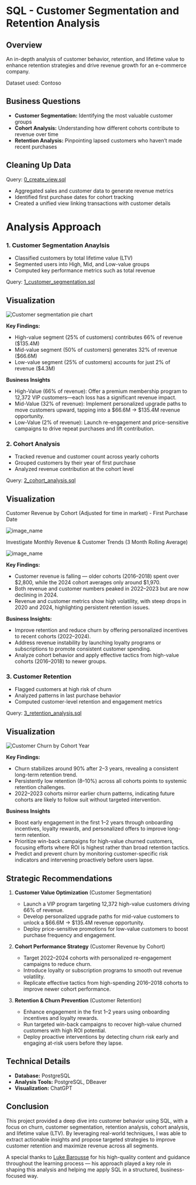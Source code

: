  # SQL - Customer Segmentation and Retention Analysis

 ## Overview
An in-depth analysis of customer behavior, retention, and lifetime value to enhance retention strategies and drive revenue growth for an e-commerce company.

Dataset used: Contoso

## Business Questions

* **Customer Segmentation:** Identifying the most valuable customer groups
* **Cohort Analysis:** Understanding how different cohorts contribute to revenue over time
* **Retention Analysis:** Pinpointing lapsed customers who haven’t made recent purchases

## Cleaning Up Data

 Query: [0_create_view.sql](1_customer_segmentation.sql)

- Aggregated sales and customer data to generate revenue metrics
- Identified first purchase dates for cohort tracking
- Created a unified view linking transactions with customer details

 # Analysis Approach

 ### 1. Customer Segmentation Anaylsis

- Classified customers by total lifetime value (LTV)
- Segmented users into High, Mid, and Low-value groups
- Computed key performance metrics such as total revenue


 Query: [1_customer_segmentation.sql](1_customer_segmentation.sql)

 ## Visualization ##

 ![Customer segmentation pie chart](images/6.3_customer_segementation.png)

 **Key Findings:**

* High-value segment (25% of customers) contributes 66% of revenue (\$135.4M)
* Mid-value segment (50% of customers) generates 32% of revenue (\$66.6M)
* Low-value segment (25% of customers) accounts for just 2% of revenue (\$4.3M)


 **Business Insights**
- High-Value (66% of revenue): Offer a premium membership program to 12,372 VIP customers—each loss has a significant revenue impact.
- Mid-Value (32% of revenue): Implement personalized upgrade paths to move customers upward, tapping into a $66.6M → $135.4M revenue opportunity.
- Low-Value (2% of revenue): Launch re-engagement and price-sensitive campaigns to drive repeat purchases and lift contribution.

 ### 2. Cohort Analysis
- Tracked revenue and customer count across yearly cohorts
- Grouped customers by their year of first purchase
- Analyzed revenue contribution at the cohort level

 Query: [2_cohort_analysis.sql](/2_cohort_analysis.sql)


 ## Visualization ##

 Customer Revenue by Cohort (Adjusted for time in market) - First Purchase Date

 ![image_name](images/5.2_customer_revenue_normalized.png)

 Investigate Monthly Revenue & Customer Trends (3 Month Rolling Average)

![image_name](images/5.2_monthly_revenue_customers_3mo.png)

 **Key Findings:**
 
* Customer revenue is falling — older cohorts (2016–2018) spent over \$2,800, while the 2024 cohort averages only around \$1,970.
* Both revenue and customer numbers peaked in 2022–2023 but are now declining in 2024.
* Revenue and customer metrics show high volatility, with steep drops in 2020 and 2024, highlighting persistent retention issues.


 **Business Insights:**

* Improve retention and reduce churn by offering personalized incentives to recent cohorts (2022–2024).
* Address revenue instability by launching loyalty programs or subscriptions to promote consistent customer spending.
* Analyze cohort behavior and apply effective tactics from high-value cohorts (2016–2018) to newer groups.

### 3. Customer Retention

- Flagged customers at high risk of churn
- Analyzed patterns in last purchase behavior
- Computed customer-level retention and engagement metrics

 Query: [3_retention_analysis.sql](3_retention_analysis.sql)

 ## Visualization ##

 ![Customer Churn by Cohort Year](images/7.3_customer_churn_cohort_year.png)

 **Key Findings:**
- Churn stabilizes around 90% after 2–3 years, revealing a consistent long-term retention trend.
- Persistently low retention (8–10%) across all cohorts points to systemic retention challenges.
- 2022–2023 cohorts mirror earlier churn patterns, indicating future cohorts are likely to follow suit without targeted intervention.

 **Business Insights**
- Boost early engagement in the first 1–2 years through onboarding incentives, loyalty rewards, and personalized offers to improve long-term retention.
- Prioritize win-back campaigns for high-value churned customers, focusing efforts where ROI is highest rather than broad retention tactics.
- Predict and prevent churn by monitoring customer-specific risk indicators and intervening proactively before users lapse.

 ## Strategic Recommendations

1. **Customer Value Optimization** (Customer Segmentation)  
   - Launch a VIP program targeting 12,372 high-value customers driving 66% of revenue.
   - Develop personalized upgrade paths for mid-value customers to unlock a $66.6M → $135.4M revenue opportunity.
   - Deploy price-sensitive promotions for low-value customers to boost purchase frequency and engagement.

2. **Cohort Performance Strategy** (Customer Revenue by Cohort)  
   - Target 2022–2024 cohorts with personalized re-engagement campaigns to reduce churn.
   - Introduce loyalty or subscription programs to smooth out revenue volatility.
   - Replicate effective tactics from high-spending 2016–2018 cohorts to improve newer cohort performance.
3. **Retention & Churn Prevention** (Customer Retention)  
   - Enhance engagement in the first 1–2 years using onboarding incentives and loyalty rewards.
   - Run targeted win-back campaigns to recover high-value churned customers with high ROI potential.
   - Deploy proactive interventions by detecting churn risk early and engaging at-risk users before they lapse.

## Technical Details

- **Database:** PostgreSQL  
- **Analysis Tools:** PostgreSQL, DBeaver
- **Visualization:** ChatGPT

## Conclusion

This project provided a deep dive into customer behavior using SQL, with a focus on churn, customer segmentation, retention analysis, cohort analysis, and lifetime value (LTV). By leveraging real-world techniques, I was able to extract actionable insights and propose targeted strategies to improve customer retention and maximize revenue across all segments.

A special thanks to [Luke Barousse](https://www.youtube.com/@LukeBarousse) for his high-quality content and guidance throughout the learning process — his approach played a key role in shaping this analysis and helping me apply SQL in a structured, business-focused way.

